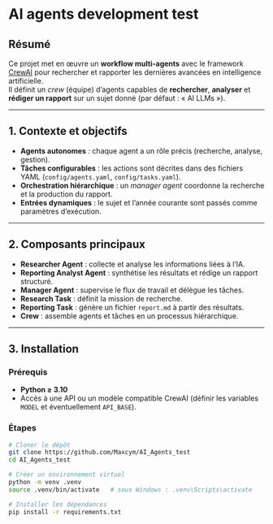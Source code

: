 # AI agents development test 

## Résumé
Ce projet met en œuvre un **workflow multi-agents** avec le framework [CrewAI](https://docs.crewai.com/) pour rechercher et rapporter les dernières avancées en intelligence artificielle.  
Il définit un *crew* (équipe) d’agents capables de **rechercher**, **analyser** et **rédiger un rapport** sur un sujet donné (par défaut : « AI LLMs »).

---

## 1. Contexte et objectifs
- **Agents autonomes** : chaque agent a un rôle précis (recherche, analyse, gestion).  
- **Tâches configurables** : les actions sont décrites dans des fichiers YAML (`config/agents.yaml`, `config/tasks.yaml`).  
- **Orchestration hiérarchique** : un *manager agent* coordonne la recherche et la production du rapport.  
- **Entrées dynamiques** : le sujet et l’année courante sont passés comme paramètres d’exécution.

---

## 2. Composants principaux
- **Researcher Agent** : collecte et analyse les informations liées à l’IA.  
- **Reporting Analyst Agent** : synthétise les résultats et rédige un rapport structuré.  
- **Manager Agent** : supervise le flux de travail et délègue les tâches.  
- **Research Task** : définit la mission de recherche.  
- **Reporting Task** : génère un fichier `report.md` à partir des résultats.  
- **Crew** : assemble agents et tâches en un processus hiérarchique.

---

## 3. Installation

### Prérequis
- **Python ≥ 3.10**  
- Accès à une API ou un modèle compatible CrewAI (définir les variables `MODEL` et éventuellement `API_BASE`).

### Étapes
```bash
# Cloner le dépôt
git clone https://github.com/Maxcym/AI_Agents_test
cd AI_Agents_test

# Créer un environnement virtuel
python -m venv .venv
source .venv/bin/activate   # sous Windows : .venv\Scripts\activate

# Installer les dépendances
pip install -r requirements.txt
